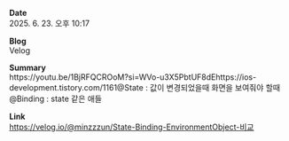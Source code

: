 **Date**  
2025. 6. 23. 오후 10:17

**Blog**  
Velog

**Summary**  
https&#x3A;//youtu.be/1BjRFQCROoM?si=WVo-u3X5PbtUF8dEhttps&#x3A;//ios-development.tistory.com/1161@State : 값이 변경되었을때 화면을 보여줘야 할때@Binding : state 같은 애들

**Link**  
https://velog.io/@minzzzun/State-Binding-EnvironmentObject-비교